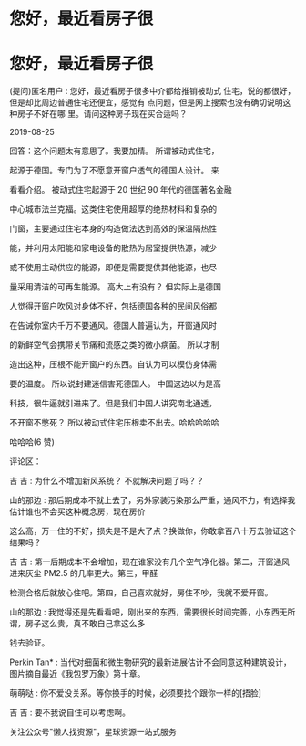# 您好，最近看房子很

# 您好，最近看房子很

(提问)匿名用户 : 您好，最近看房子很多中介都给推销被动式 住宅，说的都很好，但是却比周边普通住宅还便宜，感觉有 点问题，但是网上搜索也没有确切说明这种房子不好在哪 里。请问这种房子现在买合适吗？

2019-08-25

回答：这个问题太有意思了。我要加精。 所谓被动式住宅，

起源于德国。专门为了不愿意开窗户透气的德国人设计。 来

看看介绍。 被动式住宅起源于 20 世纪 90 年代的德国著名金融

中心城市法兰克福。这类住宅使用超厚的绝热材料和复杂的

门窗，主要通过住宅本身的构造做法达到高效的保温隔热性

能，并利用太阳能和家电设备的散热为居室提供热源，减少

或不使用主动供应的能源，即便是需要提供其他能源，也尽

量采用清洁的可再生能源。 高大上有没有？ 但实际上是德国

人觉得开窗户吹风对身体不好，包括德国各种的民间风俗都

在告诫你室内千万不要通风。德国人普遍认为，开窗通风时

的新鲜空气会携带关节痛和流感之类的微小病菌。 所以才制

造出这种，压根不能开窗户的东西。自认为可以模仿身体需

要的温度。 所以说封建迷信害死德国人。 中国这边以为是高

科技，很牛逼就引进来了。但是我们中国人讲究南北通透，

不开窗不憋死？ 所以被动式住宅压根卖不出去。哈哈哈哈哈

哈哈哈(6 赞)

评论区：

吉 吉 : 为什么不增加新风系统？ 不就解决问题了吗？？

山的那边 : 那后期成本不就上去了，另外家装污染那么严重，通风不力，有选择我估计谁也不会买这种概念房，现在房价

这么高，万一住的不好，损失是不是大了点？换做你，你敢拿百八十万去验证这个结果吗？

吉 吉 : 第一后期成本不会增加，现在谁家没有几个空气净化器。第二，开窗通风进来灰尘 PM2.5 的几率更大。第三，甲醛

检测合格后就放心住吧。第四，自己喜欢就好，房住不吵，我就不爱开窗。

山的那边 : 我觉得还是先看看吧，刚出来的东西，需要很长时间完善，小东西无所谓，房子这么贵，真不敢自己拿这么多

钱去验证。

Perkin Tan* : 当代对细菌和微生物研究的最新进展估计不会同意这种建筑设计，图片摘自最近《我包罗万象》第十章。

萌萌哒 : 你不爱没关系。等你换手的时候，必须要找个跟你一样的[捂脸]

吉 吉 : 要不我说自住可以考虑啊。

关注公众号"懒人找资源"，星球资源一站式服务
